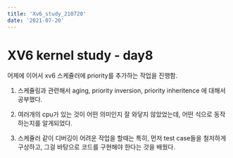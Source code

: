 ```yaml
---
title: 'Xv6_study_210720'
date: '2021-07-20'
---
```


# XV6 kernel study - day8

어제에 이어서 xv6 스케쥴러에 priority를 추가하는 작업을 진행함.
<br>

1. 스케쥴링과 관련해서 aging, priority inversion, priority inheritence 에 대해서 공부했다.  

2. 여러개의 cpu가 있는 것이 어떤 의미인지 잘 와닿지 않았었는데, 어떤 식으로 동작하는지를 알게되었다. 

3. 스케쥴러 같이 디버깅이 어려운 작업을 할때는 특히, 먼저 test case들을 철저하게 구상하고, 그걸 바탕으로 코드를 구현해야 한다는 것을 배웠다. 
